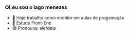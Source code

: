 ### Oi,eu sou o iago menezes


- 🔭 Hoje trabalho como monitor em aulas de progamação
- 🌱 Estudo Front-End
- 😄 Pronouns: ele/dele

